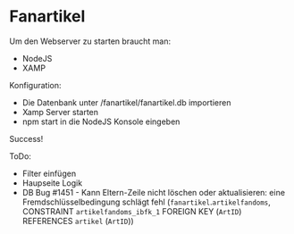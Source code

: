# Fanartikel
Um den Webserver zu starten braucht man:

- NodeJS
- XAMP

Konfiguration:

- Die Datenbank unter /fanartikel/fanartikel.db importieren
- Xamp Server starten 
- npm start in die NodeJS Konsole eingeben

Success!

ToDo:
- Filter einfügen
- Haupseite Logik
- DB Bug #1451 - Kann Eltern-Zeile nicht löschen oder aktualisieren: eine Fremdschlüsselbedingung schlägt fehl (`fanartikel`.`artikelfandoms`, CONSTRAINT `artikelfandoms_ibfk_1` FOREIGN KEY (`ArtID`) REFERENCES `artikel` (`ArtID`))
